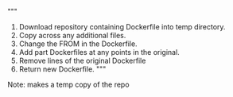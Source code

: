 """
1) Download repository containing Dockerfile into temp directory.
2) Copy across any additional files.
3) Change the FROM in the Dockerfile.
4) Add part Dockerfiles at any points in the original. 
5) Remove lines of the original Dockerfile
6) Return new Dockerfile.
"""

Note: makes a temp copy of the repo
